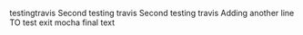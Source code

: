 testingtravis
Second testing travis
Second testing travis
Adding another line
TO test exit mocha
final text
